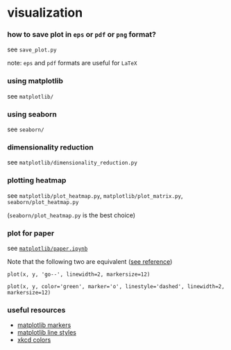 # visualization

### how to save plot in `eps` or `pdf` or `png` format?
see `save_plot.py`

note: `eps` and `pdf` formats are useful for `LaTeX`

### using matplotlib

see `matplotlib/`

### using seaborn

see `seaborn/`

### dimensionality reduction

see `matplotlib/dimensionality_reduction.py`

### plotting heatmap

see `matplotlib/plot_heatmap.py`, `matplotlib/plot_matrix.py`, `seaborn/plot_heatmap.py`

(`seaborn/plot_heatmap.py` is the best choice)

### plot for paper

see [`matplotlib/paper.ipynb`](https://github.com/subhadarship/visualization/blob/master/matplotlib/paper.ipynb)

Note that the following two are equivalent ([see reference](https://matplotlib.org/3.1.1/api/_as_gen/matplotlib.pyplot.plot.html))
```
plot(x, y, 'go--', linewidth=2, markersize=12)
```
```
plot(x, y, color='green', marker='o', linestyle='dashed', linewidth=2, markersize=12)
```

### useful resources
- [matplotlib markers](https://matplotlib.org/3.1.1/api/markers_api.html)
- [matplotlib line styles](https://matplotlib.org/gallery/lines_bars_and_markers/line_styles_reference.html)
- [xkcd colors](https://xkcd.com/color/rgb/)
